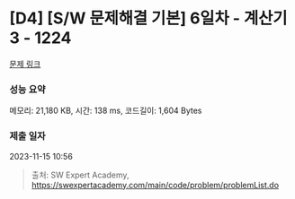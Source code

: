 # [D4] [S/W 문제해결 기본] 6일차 - 계산기3 - 1224 

[문제 링크](https://swexpertacademy.com/main/code/problem/problemDetail.do?contestProbId=AV14tDX6AFgCFAYD) 

### 성능 요약

메모리: 21,180 KB, 시간: 138 ms, 코드길이: 1,604 Bytes

### 제출 일자

2023-11-15 10:56



> 출처: SW Expert Academy, https://swexpertacademy.com/main/code/problem/problemList.do